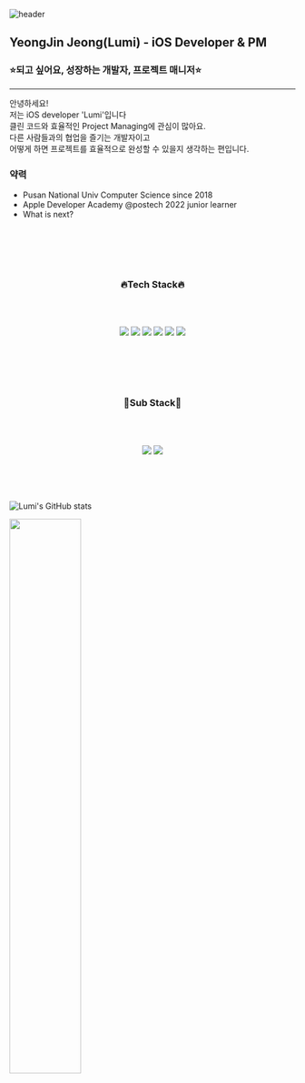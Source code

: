 ![header](https://capsule-render.vercel.app/api?type=rounded&color=auto&height=300&section=header&text=Welcome!&fontSize=90&animation=fadeIn&fontAlignY=38&desc=To%20Lumi's%20Github&descAlignY=51&descAlign=62)  

## YeongJin Jeong(Lumi) - iOS Developer & PM  
  

### ⭐️되고 싶어요, 성장하는 개발자, 프로젝트 매니저⭐️
---  
안녕하세요!  
저는 iOS developer 'Lumi'입니다  
클린 코드와 효율적인 Project Managing에 관심이 많아요.  
다른 사람들과의 협업을 즐기는 개발자이고  
어떻게 하면 프로젝트를 효율적으로 완성할 수 있을지 생각하는 편입니다.  




### 약력
+ Pusan National Univ Computer Science since 2018
+ Apple Developer Academy @postech 2022 junior learner
+ What is next?

<br>
<br>
<br>
<br>

<h3 align='center'> 🔥Tech Stack🔥 </h3> 
<br>
<br>
<p align='center'>
  <img
  src="https://img.shields.io/badge/SWIFT-F05138?style=rounded-square&logo=SWIFT&logoColor=white">
  <img
  src="https://img.shields.io/badge/Xcode-147EFB?style=rounded-square&logo=Xcode&logoColor=white">
  <img
  src="https://img.shields.io/badge/ios-000000?style=rounded-square&logo=iOS&logoColor=white">
  <img
  src="https://img.shields.io/badge/FireBase-FFCA28?style=rounded-square&logo=Firebase&logoColor=white">
  <img
  src="https://img.shields.io/badge/CocoaPods-EE3322?style=rounded-square&logo=CocoaPods&logoColor=white">
  <img
  src="https://img.shields.io/badge/UIKit-2396F3?style=rounded-square&logo=UIkit&logoColor=white">
</p>

<br>
<br>
<br>
<br>

<h3 align='center'> 🌸Sub Stack🌸 </h3>
<br>
<br>
<p align='center'>
  <img
  src="https://img.shields.io/badge/C%20Language-A8B9CC?style=rounded-square&logo=C&logoColor=white">
  <img
  src="https://img.shields.io/badge/Cpp-00599C?style=rounded-square&logo=C++&logoColor=white">
</p>

<br>
<br>
<br>

![Lumi's GitHub stats](https://github-readme-stats.vercel.app/api?username=luminouxx&show_icons=true&theme=radical) 

</td><td valign="top" width="50%">

<img src="https://github-readme-stats.vercel.app/api/top-langs/?username=luminouxx&hide_border=true&layout=compact" align="center" style="width: 50%" />
</td></tr></table>
  

  

